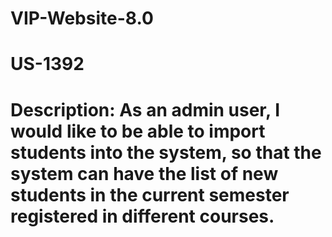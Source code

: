 # VIP-Website-8.0
# US-1392
# Description: As an admin user, I would like to be able to import students into the system, so that the system can have the list of new students in the current semester registered in different courses.

